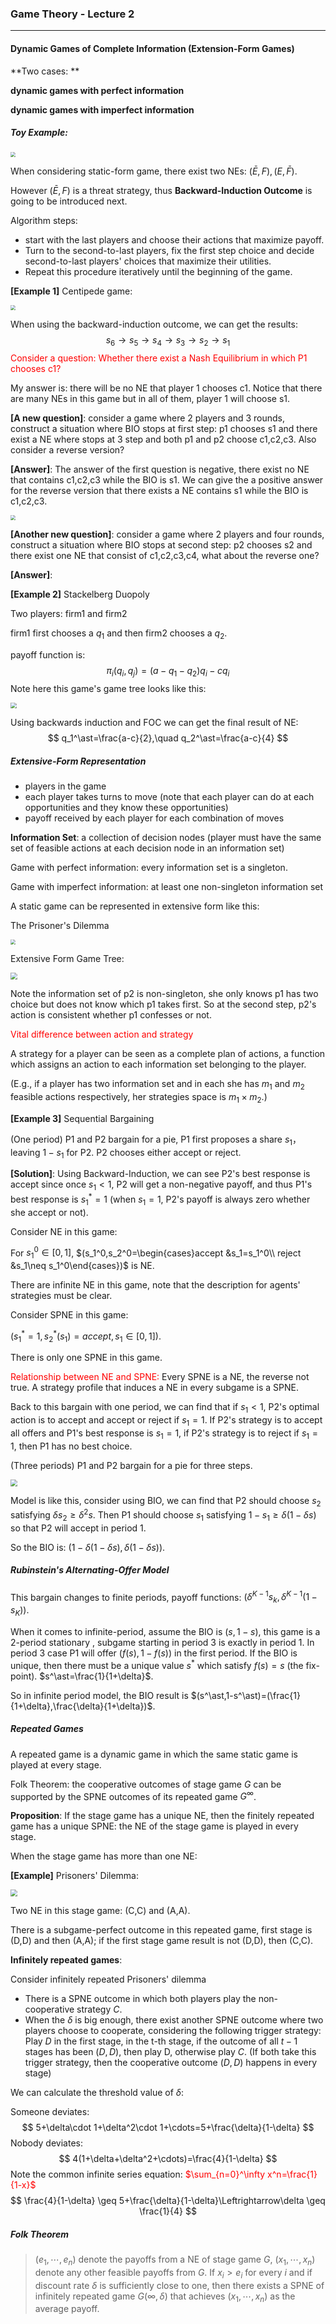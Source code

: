 ### Game Theory - Lecture 2

---

#### Dynamic Games of Complete Information (Extension-Form Games)

**Two cases: **

**dynamic games with perfect information**

**dynamic games with imperfect information**

##### Toy Example:

<img src="..\Pictures\l1-5.png" style="zoom:50%;" />

When considering static-form game, there exist two NEs: $(\bar{E},F),(E,\bar{F})$. 

However $(\bar{E},F)$ is a threat strategy, thus **Backward-Induction Outcome** is going to be introduced next.

Algorithm steps:

- start with the last players and choose their actions that maximize payoff.
- Turn to the second-to-last players, fix the first step choice and decide second-to-last players' choices that maximize their utilities.
- Repeat this procedure iteratively until the beginning of the game.

**[Example 1]** Centipede game:

<img src="..\Pictures\l1-6.png" style="zoom:50%;" />

When using the backward-induction outcome, we can get the results:
$$
s_6\to s_5\to s_4\to s_3\to s_2\to s_1
$$
<font color=red>Consider a question: Whether there exist a Nash Equilibrium in which P1 chooses c1?</font>

My answer is: there will be no NE that player 1 chooses c1. Notice that there are many NEs in this game but in all of them, player 1 will choose s1. 



**[A new question]**: consider a game where 2 players and 3 rounds, construct a situation where BIO stops at first step: p1 chooses s1 and there exist a NE where stops at 3 step and both p1 and p2 choose c1,c2,c3. Also consider a reverse version?

**[Answer]**: The answer of the first question is negative, there exist no NE that contains c1,c2,c3 while the BIO is s1. We can give the a positive answer for the reverse version that there exists a NE contains s1 while the BIO is c1,c2,c3.

<img src="..\Pictures\l2-7.png" style="zoom:50%;" />

**[Another new question]**: consider a game where 2 players and four rounds, construct a situation where BIO stops at second step: p2 chooses s2 and there exist one NE that consist of c1,c2,c3,c4, what about the reverse one?

**[Answer]**: 

**[Example 2]** Stackelberg Duopoly 

Two players: firm1 and firm2

firm1 first chooses a $q_1$ and then firm2 chooses a $q_2$.

payoff function is:
$$
\pi_i(q_i,q_j)=(a-q_1-q_2)q_i -cq_i
$$
Note here this game's game tree looks like this:

<img src="..\Pictures\l2-2.png" style="zoom:60%;" />

Using backwards induction and FOC we can get the final result of NE:
$$
q_1^\ast=\frac{a-c}{2},\quad q_2^\ast=\frac{a-c}{4}
$$

##### Extensive-Form Representation

- players in the game
- each player takes turns to move (note that each player can do at each opportunities and they know these opportunities)
- payoff received by each player for each combination of moves

**Information Set**: a collection of decision nodes (player must have the same set of feasible actions at each decision node in an information set)

Game with perfect information: every information set is a singleton.

Game with imperfect information: at least one non-singleton information set

A static game can be represented in extensive form like this:

The Prisoner's Dilemma

<img src="..\Pictures\l2-3.png" style="zoom:50%;" />

Extensive Form Game Tree:

<img src="..\Pictures\l2-4.png" style="zoom:67%;" />

Note the information set of p2 is non-singleton, she only knows p1 has two choice but does not know which p1 takes first. So at the second step, p2's action is consistent whether p1 confesses or not. 

<font color=red>Vital difference between action and strategy</font>

A strategy for a player can be seen as a complete plan of actions, a function which assigns an action to each information set belonging to the player.

(E.g., if a player has two information set and in each she has $m_1$ and $m_2$ feasible actions respectively, her strategies space is $m_1\times m_2$.)

**[Example 3]** Sequential Bargaining 

(One period) P1 and P2 bargain for a pie, P1 first proposes a share $s_1$， leaving $1-s_1$ for P2. P2 chooses either accept or reject.

**[Solution]**: Using Backward-Induction, we can see P2's best response is accept since once $s_1< 1$, P2 will get a non-negative payoff, and thus P1's best response is $s_1^\ast=1$ (when $s_1=1$, P2's payoff is always zero whether she accept or not). 

Consider NE in this game:

For $s_1^0\in [0,1]$, $(s_1^0,s_2^0=\begin{cases}accept &s_1=s_1^0\\ reject &s_1\neq s_1^0\end{cases})$ is NE.

There are infinite NE in this game, note that the description for agents' strategies must be clear.

Consider SPNE in this game:

$(s_1^\ast=1,s_2^\ast(s_1)=accept, \, s_1\in[0,1])$.

There is only one SPNE in this game.

<font color=red>Relationship between NE and SPNE:</font> Every SPNE is a NE, the reverse not true. A strategy profile that induces a NE in every subgame is a SPNE. 

Back to this bargain with one period, we can find that if $s_1<1$, P2's optimal action is to accept and accept or reject if $s_1=1$. If P2's strategy is to accept all offers and P1's best response is $s_1=1$, if P2's strategy is to reject if $s_1=1$, then P1 has no best choice. 

(Three periods) P1 and P2 bargain for a pie for three steps. 

<img src="..\Pictures\l2-5.png" style="zoom:67%;" />

 Model is like this, consider using BIO, we can find that P2 should choose $s_2$ satisfying $\delta s_2\geq \delta^2 s$. Then P1 should choose $s_1$ satisfying $1-s_1\geq \delta(1-\delta s)$ so that P2 will accept in period 1.

So the BIO is: $(1-\delta(1-\delta s),\delta(1-\delta s))$.

##### Rubinstein's Alternating-Offer Model

This bargain changes to finite periods, payoff functions: $(\delta^{K-1}s_k,\delta^{K-1}(1-s_K))$.

When it comes to infinite-period, assume the BIO is $(s,1-s)$, this game is a 2-period stationary , subgame starting in period 3 is exactly in period 1. In period 3 case P1 will offer $(f(s),1-f(s))$ in the first period. If the BIO is unique, then there must be a unique value $s^\ast$ which satisfy $f(s)=s$ (the fix-point).  $s^\ast=\frac{1}{1+\delta}$.

So in infinite period model, the BIO result is $(s^\ast,1-s^\ast)=(\frac{1}{1+\delta},\frac{\delta}{1+\delta})$.

##### Repeated Games

A repeated game is a dynamic game in which the same static game is played at every stage.

Folk Theorem: the cooperative outcomes of stage game $G$ can be supported by the SPNE outcomes of its repeated game $G^\infty$.

**Proposition**: If the stage game has a unique NE, then the finitely repeated game has a unique SPNE: the NE of the stage game is played in every stage.

When the stage game has more than one NE:

**[Example]** Prisoners' Dilemma:

<img src="..\Pictures\l2-6.png" style="zoom:67%;" />

Two NE in this stage game: (C,C) and (A,A).

There is a subgame-perfect outcome in this repeated game, first stage is (D,D) and then (A,A); if the first stage game result is not (D,D), then (C,C). 

**Infinitely repeated games**: 

Consider infinitely repeated Prisoners' dilemma

- There is a SPNE outcome in which both players play the non-cooperative strategy $C$.
- When the $\delta$ is big enough, there exist another SPNE outcome where two players choose to cooperate, considering the following trigger strategy: Play $D$ in the first stage, in the t-th stage, if the outcome of all $t-1$ stages has been $(D,D)$, then play D, otherwise play $C$. (If both take this trigger strategy, then the cooperative outcome $(D,D)$ happens in every stage)

We can calculate the threshold value of $\delta$:

Someone deviates:
$$
5+\delta\cdot 1+\delta^2\cdot 1+\cdots=5+\frac{\delta}{1-\delta}
$$
Nobody deviates:
$$
4(1+\delta+\delta^2+\cdots)=\frac{4}{1-\delta}
$$
Note the common infinite series equation:  <font color=red>$\sum_{n=0}^\infty x^n=\frac{1}{1-x}$</font>
$$
\frac{4}{1-\delta} \geq 5+\frac{\delta}{1-\delta}\Leftrightarrow\delta \geq \frac{1}{4}
$$

##### Folk Theorem

> $(e_1,\cdots,e_n)$ denote the payoffs from a NE of stage game $G$, $(x_1,\cdots,x_n)$ denote any other feasible payoffs from $G$. If $x_i> e_i$ for every $i$ and if discount rate $\delta$ is sufficiently close to one, then there exists a SPNE of infinitely repeated game $G(\infty,\delta)$ that achieves $(x_1,\cdots,x_n)$ as the average payoff.